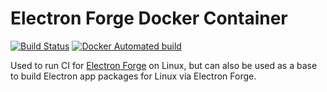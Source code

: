 # Electron Forge Docker Container

[![Build Status](https://travis-ci.org/malept/electron-forge-container.svg?branch=master)](https://travis-ci.org/malept/electron-forge-container)
[![Docker Automated build](https://img.shields.io/docker/automated/malept/electron-forge.svg)](https://hub.docker.com/r/malept/electron-forge-container/)

Used to run CI for [Electron Forge](https://github.com/MarshallOfSound/electron-forge) on Linux, but
can also be used as a base to build Electron app packages for Linux via Electron Forge.
